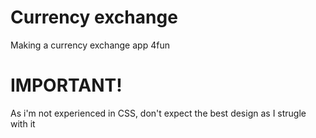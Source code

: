 # Currency exchange
 Making a currency exchange app 4fun

 # IMPORTANT!

 As i'm not experienced in CSS, don't expect the best design as I strugle with it

